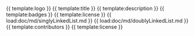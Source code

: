 {{ template:logo }}
{{ template:title }}
{{ template:description }}
{{ template:badges }}
{{ template:license }}
{{ load:doc/md/singlyLinkedList.md }}
{{ load:doc/md/doublyLinkedList.md }}
{{ template:contributors }}
{{ template:license }}